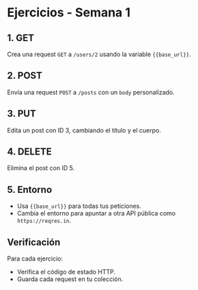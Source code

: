 
# Ejercicios - Semana 1

## 1. GET
Crea una request `GET` a `/users/2` usando la variable `{{base_url}}`.

## 2. POST
Envía una request `POST` a `/posts` con un `body` personalizado.

## 3. PUT
Edita un post con ID 3, cambiando el título y el cuerpo.

## 4. DELETE
Elimina el post con ID 5.

## 5. Entorno
- Usa `{{base_url}}` para todas tus peticiones.
- Cambia el entorno para apuntar a otra API pública como `https://reqres.in`.

## Verificación
Para cada ejercicio:
- Verifica el código de estado HTTP.
- Guarda cada request en tu colección.
